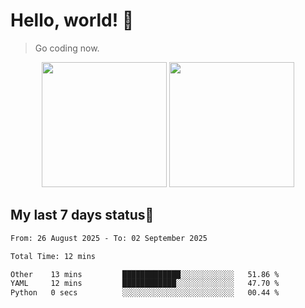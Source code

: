 # Hello, world! 🥰
> Go coding now.

<div align="center">
<div><img src="https://github-readme-stats.vercel.app/api?username=Xrondev&count_private=true" height="200px"/> <img src="https://github-readme-stats.vercel.app/api/top-langs/?username=Xrondev" height="200px"/></div>
</div>
<div align="center"></div>  

## My last 7 days status🧐

<!--START_SECTION:waka-->

```txt
From: 26 August 2025 - To: 02 September 2025

Total Time: 12 mins

Other    13 mins         █████████████░░░░░░░░░░░░   51.86 %
YAML     12 mins         ████████████░░░░░░░░░░░░░   47.70 %
Python   0 secs          ░░░░░░░░░░░░░░░░░░░░░░░░░   00.44 %
```

<!--END_SECTION:waka-->
